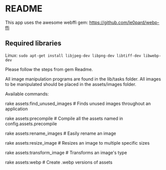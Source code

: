 # README

This app uses the awesome webffi gem: https://github.com/le0pard/webp-ffi

## Required libraries
Linux:
```sudo apt-get install libjpeg-dev libpng-dev libtiff-dev libwebp-dev```

Please follow the steps from gem Readme.


All image manipulation programs are found in the lib/tasks folder.
All images to be manipulated should be placed in the assets/images folder.

Available commands:

rake assets:find_unused_images          # Finds unused images throughout an application

rake assets:precompile                  # Compile all the assets named in config.assets.precompile

rake assets:rename_images               # Easily rename an image

rake assets:resize_image                # Resizes an image to multiple specific sizes

rake assets:transform_image             # Transforms an image's type

rake assets:webp                        # Create .webp versions of assets
